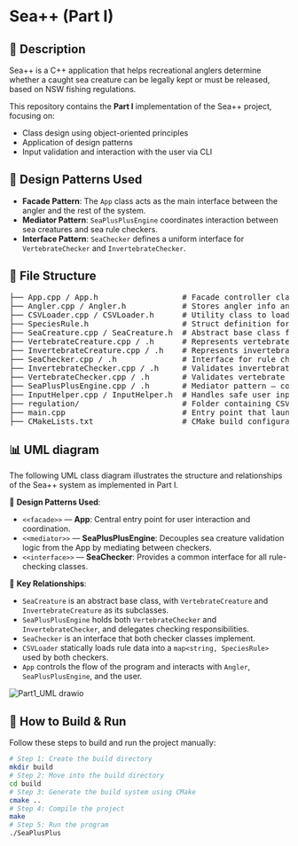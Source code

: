 # Sea++ (Part I)

## 🎣 Description

Sea++ is a C++ application that helps recreational anglers determine whether a caught sea creature can be legally kept or must be released, based on NSW fishing regulations.

This repository contains the **Part I** implementation of the Sea++ project, focusing on:
- Class design using object-oriented principles
- Application of design patterns
- Input validation and interaction with the user via CLI
  
## 🧠 Design Patterns Used
- **Facade Pattern**: The `App` class acts as the main interface between the angler and the rest of the system.
- **Mediator Pattern**: `SeaPlusPlusEngine` coordinates interaction between sea creatures and sea rule checkers.
- **Interface Pattern**: `SeaChecker` defines a uniform interface for `VertebrateChecker` and `InvertebrateChecker`.

## 📁 File Structure
<pre>
├── App.cpp / App.h                  # Facade controller class 
├── Angler.cpp / Angler.h            # Stores angler info and manages their bag of catches 
├── CSVLoader.cpp / CSVLoader.h      # Utility class to load species rules from CSV files
├── SpeciesRule.h                    # Struct definition for species size and bag limit rules
├── SeaCreature.cpp / SeaCreature.h  # Abstract base class for all sea creatures
├── VertebrateCreature.cpp / .h      # Represents vertebrate species (no eggs)
├── InvertebrateCreature.cpp / .h    # Represents invertebrate species (may have eggs)
├── SeaChecker.cpp / .h              # Interface for rule checkers
├── InvertebrateChecker.cpp / .h     # Validates invertebrate creatures against rules
├── VertebrateChecker.cpp / .h       # Validates vertebrate creatures against rules
├── SeaPlusPlusEngine.cpp / .h       # Mediator pattern – coordinates validation logic
├── InputHelper.cpp / InputHelper.h  # Handles safe user input (with validation and formatting)
├── regulation/                      # Folder containing CSV rule files (size/bag limits)
├── main.cpp                         # Entry point that launches the App
├── CMakeLists.txt                   # CMake build configuration file
</pre>

## 📊 UML diagram
The following UML class diagram illustrates the structure and relationships of the Sea++ system as implemented in Part I.

🧩 **Design Patterns Used**:
- `<<facade>>` — **App**: Central entry point for user interaction and coordination.
- `<<mediator>>` — **SeaPlusPlusEngine**: Decouples sea creature validation logic from the App by mediating between checkers.
- `<<interface>>` — **SeaChecker**: Provides a common interface for all rule-checking classes.
  
🔁 **Key Relationships**:
- `SeaCreature` is an abstract base class, with `VertebrateCreature` and `InvertebrateCreature` as its subclasses.
- `SeaPlusPlusEngine` holds both `VertebrateChecker` and `InvertebrateChecker`, and delegates checking responsibilities.
- `SeaChecker` is an interface that both checker classes implement.
- `CSVLoader` statically loads rule data into a `map<string, SpeciesRule>` used by both checkers.
- `App` controls the flow of the program and interacts with `Angler`, `SeaPlusPlusEngine`, and the user.
  
![Part1_UML drawio](https://github.com/user-attachments/assets/f90df02f-b291-4371-aa74-1b834f634de7)

## 🚀 How to Build & Run
Follow these steps to build and run the project manually:
```bash
# Step 1: Create the build directory
mkdir build
# Step 2: Move into the build directory
cd build
# Step 3: Generate the build system using CMake
cmake ..
# Step 4: Compile the project
make
# Step 5: Run the program
./SeaPlusPlus

